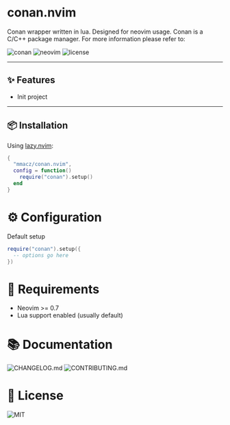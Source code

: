 # conan.nvim

Conan wrapper written in lua. Designed for neovim usage.
Conan is a C/C++ package manager. For more information please refer to:

![conan](https://img.shields.io/badge/Conan-2.X-blue)
![neovim](https://img.shields.io/badge/Neovim-0.7+-blueviolet?style=flat&logo=neovim)
![license](https://img.shields.io/github/license/mmacz/conan.nvim)

---

## ✨ Features

- Init project

---

## 📦 Installation

Using [lazy.nvim](https://github.com/folke/lazy.nvim):

```lua
{
  "mmacz/conan.nvim",
  config = function()
    require("conan").setup()
  end
}
```

# ⚙️ Configuration

Default setup
```lua
require("conan").setup({
  -- options go here
})
```

# 🧱 Requirements

- Neovim >= 0.7
- Lua support enabled (usually default)

# 📚 Documentation

![CHANGELOG.md]()
![CONTRIBUTING.md]()

# 💖 License

![MIT](https://opensource.org/license/mit)

